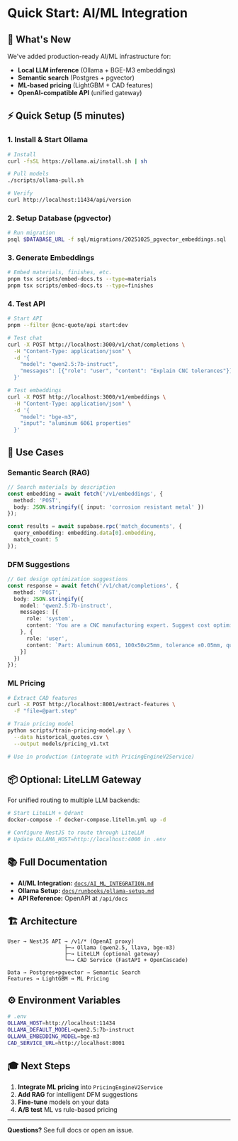 # Quick Start: AI/ML Integration

## 🚀 What's New

We've added production-ready AI/ML infrastructure for:
- **Local LLM inference** (Ollama + BGE-M3 embeddings)
- **Semantic search** (Postgres + pgvector)
- **ML-based pricing** (LightGBM + CAD features)
- **OpenAI-compatible API** (unified gateway)

## ⚡ Quick Setup (5 minutes)

### 1. Install & Start Ollama

```bash
# Install
curl -fsSL https://ollama.ai/install.sh | sh

# Pull models
./scripts/ollama-pull.sh

# Verify
curl http://localhost:11434/api/version
```

### 2. Setup Database (pgvector)

```bash
# Run migration
psql $DATABASE_URL -f sql/migrations/20251025_pgvector_embeddings.sql
```

### 3. Generate Embeddings

```bash
# Embed materials, finishes, etc.
pnpm tsx scripts/embed-docs.ts --type=materials
pnpm tsx scripts/embed-docs.ts --type=finishes
```

### 4. Test API

```bash
# Start API
pnpm --filter @cnc-quote/api start:dev

# Test chat
curl -X POST http://localhost:3000/v1/chat/completions \
  -H "Content-Type: application/json" \
  -d '{
    "model": "qwen2.5:7b-instruct",
    "messages": [{"role": "user", "content": "Explain CNC tolerances"}]
  }'

# Test embeddings
curl -X POST http://localhost:3000/v1/embeddings \
  -H "Content-Type: application/json" \
  -d '{
    "model": "bge-m3",
    "input": "aluminum 6061 properties"
  }'
```

## 🎯 Use Cases

### Semantic Search (RAG)
```typescript
// Search materials by description
const embedding = await fetch('/v1/embeddings', {
  method: 'POST',
  body: JSON.stringify({ input: 'corrosion resistant metal' })
});

const results = await supabase.rpc('match_documents', {
  query_embedding: embedding.data[0].embedding,
  match_count: 5
});
```

### DFM Suggestions
```typescript
// Get design optimization suggestions
const response = await fetch('/v1/chat/completions', {
  method: 'POST',
  body: JSON.stringify({
    model: 'qwen2.5:7b-instruct',
    messages: [{
      role: 'system',
      content: 'You are a CNC manufacturing expert. Suggest cost optimizations.'
    }, {
      role: 'user',
      content: `Part: Aluminum 6061, 100x50x25mm, tolerance ±0.05mm, quantity 100`
    }]
  })
});
```

### ML Pricing
```bash
# Extract CAD features
curl -X POST http://localhost:8001/extract-features \
  -F "file=@part.step"

# Train pricing model
python scripts/train-pricing-model.py \
  --data historical_quotes.csv \
  --output models/pricing_v1.txt

# Use in production (integrate with PricingEngineV2Service)
```

## 📦 Optional: LiteLLM Gateway

For unified routing to multiple LLM backends:

```bash
# Start LiteLLM + Qdrant
docker-compose -f docker-compose.litellm.yml up -d

# Configure NestJS to route through LiteLLM
# Update OLLAMA_HOST=http://localhost:4000 in .env
```

## 📚 Full Documentation

- **AI/ML Integration:** [`docs/AI_ML_INTEGRATION.md`](./docs/AI_ML_INTEGRATION.md)
- **Ollama Setup:** [`docs/runbooks/ollama-setup.md`](./docs/runbooks/ollama-setup.md)
- **API Reference:** OpenAPI at `/api/docs`

## 🏗️ Architecture

```
User → NestJS API → /v1/* (OpenAI proxy)
                  ├─→ Ollama (qwen2.5, llava, bge-m3)
                  ├─→ LiteLLM (optional gateway)
                  └─→ CAD Service (FastAPI + OpenCascade)
                  
Data → Postgres+pgvector → Semantic Search
Features → LightGBM → ML Pricing
```

## ⚙️ Environment Variables

```bash
# .env
OLLAMA_HOST=http://localhost:11434
OLLAMA_DEFAULT_MODEL=qwen2.5:7b-instruct
OLLAMA_EMBEDDING_MODEL=bge-m3
CAD_SERVICE_URL=http://localhost:8001
```

## 🎓 Next Steps

1. **Integrate ML pricing** into `PricingEngineV2Service`
2. **Add RAG** for intelligent DFM suggestions
3. **Fine-tune** models on your data
4. **A/B test** ML vs rule-based pricing

---

**Questions?** See full docs or open an issue.
